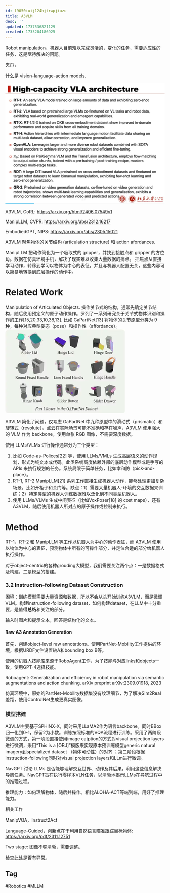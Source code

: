 ```yaml
---
id: l9050iuij124hjtrwpjiuzu
title: A3VLM
desc: ''
updated: 1737536821129
created: 1733204186925
---
```


Robot manipulation，机器人目前难以完成灵活的，变化的任务，需要适应性的任务，这是亟待解决的问题。

夹爪，

什么是 vision-language-action models. 

![alt text](assets/images/robotics/LLMIntro/LLMIntro.png)


A3VLM, CoRL: https://arxiv.org/html/2406.07549v1

ManipLLM, CVPR: https://arxiv.org/abs/2312.16217

EmbodiedGPT, NIPS: https://arxiv.org/abs/2305.15021

A3VLM 聚焦物体的关节结构 (articulation structure) 和 action afordances.

ManipLLM 把动作简化为一个吸取式的 gripper，并找到接触点和 gripper 的方位角。数据在仿真环境手机，解决了现实难以收集大量数据的痛点。
把焦点从直接学习动作，转移到学习以物体为中心的表征，并且与机器人配置无关，这些内容可以简易地转换到底层操作的动作中。

# Related Work

Manipulation of Articulated Objects. 操作关节式的结构，通常先确定关节结构，随后使用预定义的原子动作操作。罗列了一系列研究关于关节式物体识别和操作的工作[15,20,33,10,38,13]. 比如 GaPartNet[13] 将物体的关节原型分类为 9 种，每种对应典型姿态（pose）和操作性（affordance）。
![alt text](assets/images/robotics/LLMIntro/gapanet_dataset.png)

A3VLM 简化了问题，仅考虑 GaPartNet 中九种原型中的滑动式（prismatic）和旋转式（revolute）。点云在实际场景可能不准确和存在噪声，A3VLM 使用强大的 VLM 作为 backbone，使用单张 RGB 图像，不需要深度数据。

使用 LLMs/VLMs 进行操作通常分为三个类型：
1. 比如 Code-as-Polices[22] 等，使用 LLMs/VMLs 生成高层语义的动作规划，形式为纯文本或代码。此类系统高度依赖外部的底层动作模型或是手写的 APIs 来执行规划的任务。系统局限于简单任务，比如拿和防（pick-and-place）。
2. RT-1, RT-2 ManipLLM[21] 系列工作直接生成机器人动作，能够处理更加复杂场景，比如开柜子和关门等。缺点：1）需要大量机器人-环境的交互数据来训练；2）特定类型的机器人训练数据难以泛化到不同类型机器人。
3. 使用 LLMs/VLMs 生成中间表征（比如VoxPoser[18] 的 cost maps），还有 A3VLM，随后使用机器人所对应的原子操作或控制来执行。

# Method
RT-1，RT-2 和 ManipLLM 等工作以机器人为中心的动作表征，而 A3VLM 使用以物体为中心的表征，预测物体中所有的可操作部分，并定位合适的部分给机器人执行操作。

对于object-centric的各种grouding大模型，我们需要关注两个点：一是数据格式及构建，二是模型的搭建。

### 3.2 Instruction-following Dataset Construction
困境：训练模型需要大量资源和数据，所以不会从头开始训练A3VLM，而是微调VLM。构建instruction-following dataset，如何构建dataset，在LLM中十分重要，是值得**总结**和关注的部分。

输入时图片和提示文本，回答是结构化的文本。

#### Raw A3 Annotation Generation
首先，创建object-level raw annotations。使用PartNet-Mobility工作提供的环境，根据URDF文件设置轴A和bounding box B等。

使用的机器人技能库来源于RoboAgent工作，为了技能与对应links和objects一致，使用GPT-4选择技能。

Roboagent: Generalization and efficiency in robot manipulation via semantic augmentations and action chunking. arXiv preprint arXiv:2309.01918, 2023

仿真环境中，原始的PartNet-Mobility数据集没有纹理细节，为了解决Sim2Real差距，使用ControlNet生成更真实图像。

### 模型搭建
A3VLM主要基于SPHINX-X，同时采用LLaMA2作为语言backbone。同时BBox归一化到0-1，保留2为小数。训练按照标准的VQA流程进行训练。采用了两阶段微调的方式，第一阶段直接使用image catption的方式对visual projection layers进行微调，采用“This is a [OBJ]”模版来实现原本预训练模型generic natural imagery到specialized dataset （物体可动性）的对齐 ；第二阶段根据instruction-following同时对visual projection layers和LLm进行微调。

NavGPT 讨论 LLMs 是否能够理解交互世界、动作及其后果，利用这些信息解决导航任务。NavGPT旨在执行零样本VLN任务，以清晰地揭示LLMs在导航过程中的推理过程。

推理能力：如何理解物体，随后并操作。相比ALOHA-ACT等端到端，用好了推理能力。

相关工作

ManipVQA，Instruct2Act

Language-Guided，创新点在于利用自然语言瞄准跟踪目标物体: https://arxiv.org/pdf/2311.12751

Two stage:
图像不够清晰，需要调整。

检查此处是否有异常。

## Tag
#Robotics
#MLLM
